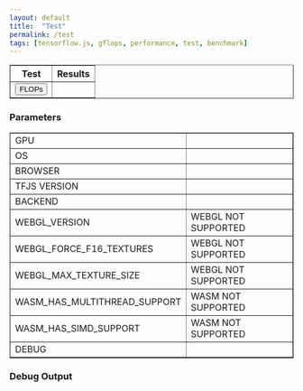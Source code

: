 ```yaml
---
layout: default
title:  "Test"
permalink: /test
tags: [tensorflow.js, gflops, performance, test, benchmark]
---
```



<!-- ===================================================  -->
<!-- Test Results                                          -->
<!-- ===================================================  -->
<div id='div-testresults'>
  <table id='table-hostinfo' border='1'>
    <tr>
      <th>Test</th>
      <th>Results</th>
    </tr>
    <tr>
      <td><button onclick="StartTest()">FLOPs</button></td>
      <td id="tr-flops"></td>
    </tr>
  </table>


<!-- ===================================================  -->
<!-- Parameters                                           -->
<!-- ===================================================  -->
<h3> Parameters </h3>
<div id='div-hostinfo'>
  <table id='table-hostinfo' border='1' border-width='2px'>
    <tr> <td>GPU</td> <td id="host-gpu"></td> </tr>
    <tr> <td>OS</td> <td id="host-os"></td> </tr>
    <tr> <td>BROWSER</td> <td id="host-browser"></td> </tr>
    <tr> <td>TFJS VERSION</td> <td id='host-tfversion'></td></tr>
    <tr> <td>BACKEND</td> <td id='host-tfbackend'></td> </tr>
    <tr> <td>WEBGL_VERSION</td> <td id='host-webglversion'>WEBGL NOT SUPPORTED</td> </tr>
    <tr> <td>WEBGL_FORCE_F16_TEXTURES</td> <td id='host-forcef16'>WEBGL NOT SUPPORTED</td> </tr>
    <tr> <td>WEBGL_MAX_TEXTURE_SIZE</td> <td id='WEBGL_MAX_TEXTURE_SIZE'>WEBGL NOT SUPPORTED</td> </tr>
    <tr> <td>WASM_HAS_MULTITHREAD_SUPPORT</td> <td id='WASM_HAS_MULTITHREAD_SUPPORT'>WASM NOT SUPPORTED</td> </tr>
    <tr> <td>WASM_HAS_SIMD_SUPPORT</td> <td id='WASM_HAS_SIMD_SUPPORT'>WASM NOT SUPPORTED</td> </tr>
    <tr> <td>DEBUG</td> <td id='host-debug'></td> </tr>
  </table>
  </div>

<!-- Canvas is needed to get GPU info -->
<canvas id="glcanvas" width="0" height="0"> </canvas>


<!-- ===================================================  -->
<!-- Output                                                 -->
<!-- ===================================================  -->
<h3> Debug Output</h3>

<texarea type="text" id='test-output' style="white-space: pre-wrap;">

<script src="scripts/main.js"></script>
